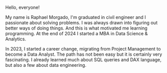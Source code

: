Hello, everyone!

My name is Raphael Morgado, I'm graduated in civil engineer and I passionate about solving problems. I was always drawn into figuring out better ways of doing things. And this is what motivated me learning programming. At the end of 2024 I started a MBA in Data Science & Analytics.

In 2023, I started a career change, migrating from Project Management to become a Data Analyst. The path has not been easy but it is certainly very fascinating. I already learned much about SQL queries and DAX language, but also a few about data engineering.
  
<!---
raphaelbmorgado/raphaelbmorgado is a ✨ special ✨ repository because its `README.md` (this file) appears on your GitHub profile.
You can click the Preview link to take a look at your changes.
--->
